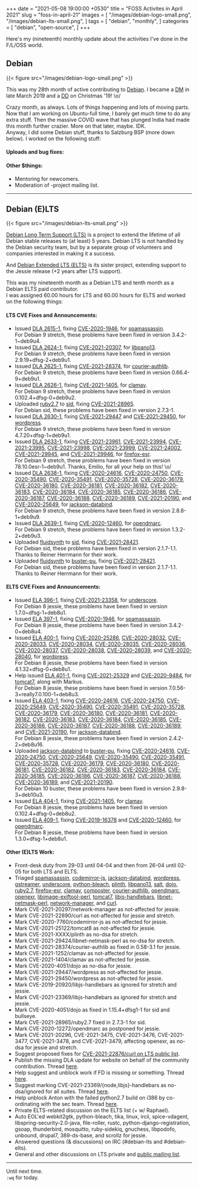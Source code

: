 +++
date = "2021-05-08 19:00:00 +0530"
title = "FOSS Activites in April 2021"
slug = "foss-in-april-21"
images = [
    "/images/debian-logo-small.png",
    "/images/debian-lts-small.png",
]
tags = [
    "debian",
    "monthly",
]
categories = [
    "debian",
    "open-source",
]
+++

Here's my (nineteenth) monthly update about the activities I've done in the F/L/OSS world.

## Debian
{{< figure src="/images/debian-logo-small.png" >}}

This was my 28th month of active contributing to [Debian](https://www.debian.org/).
I became a [DM](https://wiki.debian.org/DebianMaintainer) in late March 2019 and a [DD](https://wiki.debian.org/DebianDeveloper) on Christmas '19! \o/

Crazy month, as always. Lots of things happening and lots of moving parts.  
Now that I am working on Ubuntu-full time, I barely get much time to do any extra stuff. Then the massive COVID wave that has plunged India had made this month further crazier. More on that later, maybe. IDK.  
Anyway, I did some Debian stuff, thanks to Salzburg BSP (more down below). I worked on the following stuff:

#### Uploads and bug fixes:


#### Other $things:

- Mentoring for newcomers.
- Moderation of -project mailing list.

---

## Debian (E)LTS
{{< figure src="/images/debian-lts-small.png" >}}

[Debian Long Term Support (LTS)](https://www.freexian.com/en/services/debian-lts.html) is a project to extend the lifetime of all Debian stable releases to (at least) 5 years. Debian LTS is not handled by the Debian security team, but by a separate group of volunteers and companies interested in making it a success.  

And [Debian Extended LTS (ELTS)](https://deb.freexian.com/extended-lts) is its sister project, extending support to the Jessie release (+2 years after LTS support).

This was my nineteenth month as a Debian LTS and tenth month as a Debian ELTS paid contributor.  
I was assigned 60.00 hours for LTS and 60.00 hours for ELTS and worked on the following things:  

#### LTS CVE Fixes and Announcements:

- Issued [DLA 2615-1](https://lists.debian.org/debian-lts-announce/2021/04/msg00000.html), fixing [CVE-2020-1946](https://security-tracker.debian.org/tracker/CVE-2020-1946), for [spamassassin](https://tracker.debian.org/pkg/spamassassin).  
  For Debian 9 stretch, these problems have been fixed in version 3.4.2-1~deb9u4.
- Issued [DLA 2624-1](https://lists.debian.org/debian-lts-announce/2021/04/msg00010.html), fixing [CVE-2021-20307](https://security-tracker.debian.org/tracker/CVE-2021-20307), for [libpano13](https://tracker.debian.org/pkg/libpano13).  
  For Debian 9 stretch, these problems have been fixed in version 2.9.19+dfsg-2+deb9u1.
- Issued [DLA 2625-1](https://lists.debian.org/debian-lts-announce/2021/04/msg00011.html), fixing [CVE-2021-28374](https://security-tracker.debian.org/tracker/CVE-2021-28374), for [courier-authlib](https://tracker.debian.org/pkg/courier-authlib).  
  For Debian 9 stretch, these problems have been fixed in version 0.66.4-9+deb9u1.
- Issued [DLA 2626-1](https://lists.debian.org/debian-lts-announce/2021/04/msg00012.html), fixing [CVE-2021-1405](https://security-tracker.debian.org/tracker/CVE-2021-1405), for [clamav](https://tracker.debian.org/pkg/clamav).  
  For Debian 9 stretch, these problems have been fixed in version 0.102.4+dfsg-0+deb9u2.
- Uploaded [ruby2.7](https://tracker.debian.org/news/1239104/accepted-ruby27-273-1-source-into-unstable/) to [sid](https://bugs.debian.org/986807), fixing [CVE-2021-28965](https://security-tracker.debian.org/tracker/CVE-2021-28965).  
  For Debian sid, these problems have been fixed in version 2.7.3-1.
- Issued [DLA 2630-1](https://lists.debian.org/debian-lts-announce/2021/04/msg00017.html), fixing [CVE-2021-29447](https://security-tracker.debian.org/tracker/CVE-2021-29447) and [CVE-2021-29450](https://security-tracker.debian.org/tracker/CVE-2021-29450), for [wordpress](https://tracker.debian.org/pkg/wordpress).  
  For Debian 9 stretch, these problems have been fixed in version 4.7.20+dfsg-1+deb9u1.
- Issued [DLA 2633-1](https://lists.debian.org/debian-lts-announce/2021/04/msg00020.html), fixing [CVE-2021-23961](https://security-tracker.debian.org/tracker/CVE-2021-23961), [CVE-2021-23994](https://security-tracker.debian.org/tracker/CVE-2021-23994), [CVE-2021-23995](https://security-tracker.debian.org/tracker/CVE-2021-23995), [CVE-2021-23998](https://security-tracker.debian.org/tracker/CVE-2021-23998), [CVE-2021-23999](https://security-tracker.debian.org/tracker/CVE-2021-23999), [CVE-2021-24002](https://security-tracker.debian.org/tracker/CVE-2021-24002), [CVE-2021-29945](https://security-tracker.debian.org/tracker/CVE-2021-29945), and [CVE-2021-29946](https://security-tracker.debian.org/tracker/CVE-2021-29946), for [firefox-esr](https://tracker.debian.org/pkg/firefox-esr).  
  For Debian 9 stretch, these problems have been fixed in version 78.10.0esr-1~deb9u1. Thanks, Emilio, for all your help on this! \o/
- Issued [DLA 2638-1](https://lists.debian.org/debian-lts-announce/2021/04/msg00025.html), fixing [CVE-2020-24616](https://security-tracker.debian.org/tracker/CVE-2020-24616), [CVE-2020-24750](https://security-tracker.debian.org/tracker/CVE-2020-24750), [CVE-2020-35490](https://security-tracker.debian.org/tracker/CVE-2020-35490), [CVE-2020-35491](https://security-tracker.debian.org/tracker/CVE-2020-35491), [CVE-2020-35728](https://security-tracker.debian.org/tracker/CVE-2020-35728), [CVE-2020-36179](https://security-tracker.debian.org/tracker/CVE-2020-36179), [CVE-2020-36180](https://security-tracker.debian.org/tracker/CVE-2020-36180), [CVE-2020-36181](https://security-tracker.debian.org/tracker/CVE-2020-36181), [CVE-2020-36182](https://security-tracker.debian.org/tracker/CVE-2020-36182), [CVE-2020-36183](https://security-tracker.debian.org/tracker/CVE-2020-36183), [CVE-2020-36184](https://security-tracker.debian.org/tracker/CVE-2020-36184), [CVE-2020-36185](https://security-tracker.debian.org/tracker/CVE-2020-36185), [CVE-2020-36186](https://security-tracker.debian.org/tracker/CVE-2020-36186), [CVE-2020-36187](https://security-tracker.debian.org/tracker/CVE-2020-36187), [CVE-2020-36188](https://security-tracker.debian.org/tracker/CVE-2020-36188), [CVE-2020-36189](https://security-tracker.debian.org/tracker/CVE-2020-36189), [CVE-2021-20190](https://security-tracker.debian.org/tracker/CVE-2021-20190), and [CVE-2020-25649](https://security-tracker.debian.org/tracker/CVE-2020-25649), for [jackson-databind](https://tracker.debian.org/pkg/jackson-databind).  
  For Debian 9 stretch, these problems have been fixed in version 2.8.6-1+deb9u9.
- Issued [DLA 2639-1](https://lists.debian.org/debian-lts-announce/2021/04/msg00026.html), fixing [CVE-2020-12460](https://security-tracker.debian.org/tracker/CVE-2020-12460), for [opendmarc](https://tracker.debian.org/pkg/opendmarc).  
  For Debian 9 stretch, these problems have been fixed in version 1.3.2-2+deb9u3.
- Uploaded [fluidsynth](https://tracker.debian.org/news/1239551/accepted-fluidsynth-217-11-source-into-unstable/) to [sid](https://bugs.debian.org/987168), fixing [CVE-2021-28421](https://security-tracker.debian.org/tracker/CVE-2021-28421).  
  For Debian sid, these problems have been fixed in version 2.1.7-1.1. Thanks to Reiner Herrmann for their work.
- Uploaded [fluidsynth](https://tracker.debian.org/pkg/fluidsynth) to [buster-pu](https://bugs.debian.org/987494), fixing [CVE-2021-28421](https://security-tracker.debian.org/tracker/CVE-2021-28421).  
  For Debian sid, these problems have been fixed in version 2.1.7-1.1. Thanks to Reiner Herrmann for their work.

#### ELTS CVE Fixes and Announcements:

- Issued [ELA 396-1](https://deb.freexian.com/extended-lts/updates/ela-396-1-underscore/), fixing [CVE-2021-23358](https://security-tracker.debian.org/tracker/CVE-2021-23358), for [underscore](https://tracker.debian.org/pkg/underscore).  
  For Debian 8 jessie, these problems have been fixed in version 1.7.0~dfsg-1+deb8u1.
- Issued [ELA 397-1](https://deb.freexian.com/extended-lts/updates/ela-397-1-spamassassin/), fixing [CVE-2020-1946](https://security-tracker.debian.org/tracker/CVE-2020-1946), for [spamassassin](https://tracker.debian.org/pkg/spamassassin).  
  For Debian 8 jessie, these problems have been fixed in version 3.4.2-0+deb8u4.
- Issued [ELA 400-1](https://deb.freexian.com/extended-lts/updates/ela-400-1-wordpress/), fixing [CVE-2020-25286](https://security-tracker.debian.org/tracker/CVE-2020-25286), [CVE-2020-28032](https://security-tracker.debian.org/tracker/CVE-2020-28032), [CVE-2020-28033](https://security-tracker.debian.org/tracker/CVE-2020-28033), [CVE-2020-28034](https://security-tracker.debian.org/tracker/CVE-2020-28034), [CVE-2020-28035](https://security-tracker.debian.org/tracker/CVE-2020-28035), [CVE-2020-28036](https://security-tracker.debian.org/tracker/CVE-2020-28036), [CVE-2020-28037](https://security-tracker.debian.org/tracker/CVE-2020-28037), [CVE-2020-28038](https://security-tracker.debian.org/tracker/CVE-2020-28038), [CVE-2020-28039](https://security-tracker.debian.org/tracker/CVE-2020-28039), and [CVE-2020-28040](https://security-tracker.debian.org/tracker/CVE-2020-28040), for [wordpress](https://tracker.debian.org/pkg/wordpress).  
  For Debian 8 jessie, these problems have been fixed in version 4.1.32+dfsg-0+deb8u1.
- Help issued [ELA 401-1](https://deb.freexian.com/extended-lts/updates/ela-401-1-tomcat7/), fixing [CVE-2021-25329](https://security-tracker.debian.org/tracker/CVE-2021-25329) and [CVE-2020-9484](https://security-tracker.debian.org/tracker/CVE-2020-9484), for [tomcat7](https://tracker.debian.org/pkg/tomcat7), along with Markus.  
  For Debian 8 jessie, these problems have been fixed in version 7.0.56-3+really7.0.100-1+deb8u3.
- Issued [ELA 403-1](https://deb.freexian.com/extended-lts/updates/ela-403-1-jackson-databind/), fixing [CVE-2020-24616](https://security-tracker.debian.org/tracker/CVE-2020-24616), [CVE-2020-24750](https://security-tracker.debian.org/tracker/CVE-2020-24750), [CVE-2020-25649](https://security-tracker.debian.org/tracker/CVE-2020-25649), [CVE-2020-35490](https://security-tracker.debian.org/tracker/CVE-2020-35490), [CVE-2020-35491](https://security-tracker.debian.org/tracker/CVE-2020-35491), [CVE-2020-35728](https://security-tracker.debian.org/tracker/CVE-2020-35728), [CVE-2020-36179](https://security-tracker.debian.org/tracker/CVE-2020-36179), [CVE-2020-36180](https://security-tracker.debian.org/tracker/CVE-2020-36180), [CVE-2020-36181](https://security-tracker.debian.org/tracker/CVE-2020-36181), [CVE-2020-36182](https://security-tracker.debian.org/tracker/CVE-2020-36182), [CVE-2020-36183](https://security-tracker.debian.org/tracker/CVE-2020-36183), [CVE-2020-36184](https://security-tracker.debian.org/tracker/CVE-2020-36184), [CVE-2020-36185](https://security-tracker.debian.org/tracker/CVE-2020-36185), [CVE-2020-36186](https://security-tracker.debian.org/tracker/CVE-2020-36186), [CVE-2020-36187](https://security-tracker.debian.org/tracker/CVE-2020-36187), [CVE-2020-36188](https://security-tracker.debian.org/tracker/CVE-2020-36188), [CVE-2020-36189](https://security-tracker.debian.org/tracker/CVE-2020-36189), and [CVE-2021-20190](https://security-tracker.debian.org/tracker/CVE-2021-20190), for [jackson-databind](https://tracker.debian.org/pkg/jackson-databind).  
  For Debian 8 jessie, these problems have been fixed in version 2.4.2-2+deb8u16.
- Uploaded [jackson-databind](https://tracker.debian.org/pkg/jackson-databind) to [buster-pu](https://bugs.debian.org/987489), fixing [CVE-2020-24616](https://security-tracker.debian.org/tracker/CVE-2020-24616), [CVE-2020-24750](https://security-tracker.debian.org/tracker/CVE-2020-24750), [CVE-2020-25649](https://security-tracker.debian.org/tracker/CVE-2020-25649), [CVE-2020-35490](https://security-tracker.debian.org/tracker/CVE-2020-35490), [CVE-2020-35491](https://security-tracker.debian.org/tracker/CVE-2020-35491), [CVE-2020-35728](https://security-tracker.debian.org/tracker/CVE-2020-35728), [CVE-2020-36179](https://security-tracker.debian.org/tracker/CVE-2020-36179), [CVE-2020-36180](https://security-tracker.debian.org/tracker/CVE-2020-36180), [CVE-2020-36181](https://security-tracker.debian.org/tracker/CVE-2020-36181), [CVE-2020-36182](https://security-tracker.debian.org/tracker/CVE-2020-36182), [CVE-2020-36183](https://security-tracker.debian.org/tracker/CVE-2020-36183), [CVE-2020-36184](https://security-tracker.debian.org/tracker/CVE-2020-36184), [CVE-2020-36185](https://security-tracker.debian.org/tracker/CVE-2020-36185), [CVE-2020-36186](https://security-tracker.debian.org/tracker/CVE-2020-36186), [CVE-2020-36187](https://security-tracker.debian.org/tracker/CVE-2020-36187), [CVE-2020-36188](https://security-tracker.debian.org/tracker/CVE-2020-36188), [CVE-2020-36189](https://security-tracker.debian.org/tracker/CVE-2020-36189), and [CVE-2021-20190](https://security-tracker.debian.org/tracker/CVE-2021-20190).  
  For Debian 10 buster, these problems have been fixed in version 2.9.8-3+deb10u3.
- Issued [ELA 404-1](https://deb.freexian.com/extended-lts/updates/ela-404-1-clamav/), fixing [CVE-2021-1405](https://security-tracker.debian.org/tracker/CVE-2021-1405), for [clamav](https://tracker.debian.org/pkg/clamav).  
  For Debian 8 jessie, these problems have been fixed in version 0.102.4+dfsg-0+deb8u2.
- Issued [ELA 409-1](https://deb.freexian.com/extended-lts/updates/ela-409-1-opendmarc/), fixing [CVE-2019-16378](https://security-tracker.debian.org/tracker/CVE-2019-16378) and [CVE-2020-12460](https://security-tracker.debian.org/tracker/CVE-2020-12460), for [opendmarc](https://tracker.debian.org/pkg/opendmarc).  
  For Debian 8 jessie, these problems have been fixed in version 1.3.0+dfsg-1+deb8u1.

#### Other (E)LTS Work:

- Front-desk duty from 29-03 until 04-04 and then from 26-04 until 02-05 for both LTS and ELTS.
- Triaged [spamassassin](https://tracker.debian.org/pkg/spamassassin),
[codemirror-js](https://tracker.debian.org/pkg/codemirror-js),
[jackson-databind](https://tracker.debian.org/pkg/jackson-databind),
[wordpress](https://tracker.debian.org/pkg/wordpress),
[gstreamer](https://tracker.debian.org/pkg/gstreamer),
[underscore](https://tracker.debian.org/pkg/underscore),
[python-bleach](https://tracker.debian.org/pkg/python-bleach),
[plinth](https://tracker.debian.org/pkg/plinth),
[libpano13](https://tracker.debian.org/pkg/libpano13),
[salt](https://tracker.debian.org/pkg/salt),
[dojo](https://tracker.debian.org/pkg/dojo),
[ruby2.7](https://tracker.debian.org/pkg/ruby2.7),
[firefox-esr](https://tracker.debian.org/pkg/firefox-esr),
[clamav](https://tracker.debian.org/pkg/clamav),
[composter](https://tracker.debian.org/pkg/composter),
[courier-authlib](https://tracker.debian.org/pkg/courier-authlib),
[opendmarc](https://tracker.debian.org/pkg/opendmarc),
[openexr](https://tracker.debian.org/pkg/openexr),
[libimage-exiftool-perl](https://tracker.debian.org/pkg/libimage-exiftool-perl),
[tomcat7](https://tracker.debian.org/pkg/tomcat7),
[libjs-handlebars](https://tracker.debian.org/pkg/libjs-handlebars),
[libnet-netmask-perl](https://tracker.debian.org/pkg/libnet-netmask-perl),
[network-manager](https://tracker.debian.org/pkg/network-manager), and
[curl](https://tracker.debian.org/pkg/curl).
- Mark CVE-2021-20297/network-manager as not-affected for jessie.
- Mark CVE-2021-22890/curl as not-affected for jessie and stretch.
- Mark CVE-2020-7760/codemirror-js as not-affected for jessie.
- Mark CVE-2021-25122/tomcat8 as not-affected for jessie.
- Mark CVE-2021-XXXX/plinth as no-dsa for stretch.
- Mark CVE-2021-29424/libnet-netmask-perl as no-dsa for stretch.
- Mark CVE-2021-28374/courier-authlib as fixed in 0.58-3.1 for jessie.
- Mark CVE-2021-1252/clamav as not-affected for jessie.
- Mark CVE-2021-1404/clamav as not-affected for jessie.
- Mark CVE-2020-4051/dojo as no-dsa for jessie.
- Mark CVE-2021-29447/wordpress as not-affected for jessie.
- Mark CVE-2021-29450/wordpress as not-affected for jessie.
- Mark CVE-2019-20920/libjs-handlebars as ignored for stretch and jessie.
- Mark CVE-2021-23369/libjs-handlebars as ignored for stretch and jessie.
- Mark CVE-2020-4051/dojo as fixed in 1.15.4+dfsg1-1 for sid and bullseye.
- Mark CVE-2021-28965/ruby2.7 fixed in 2.7.3-1 for sid.
- Mark CVE-2020-12272/opendmarc as postponed for jessie.
- Mark CVE-2021-20296, CVE-2021-3475, CVE-2021-3476, CVE-2021-3477, CVE-2021-3478, and CVE-2021-3479, affecting openexr, as no-dsa for jessie and stretch.
- Suggest proposed fixes for [CVE-2021-22876/curl on LTS public list](https://lists.debian.org/debian-lts/2021/04/msg00002.html).
- Publish the missing DLA update for website on behalf of the community contribution. Thread [here](https://lists.debian.org/debian-lts/2021/04/msg00017.html).
- Help suggest and unblock work if FD is missing or something. Thread [here](https://lists.debian.org/debian-lts/2021/04/msg00009.html).
- Suggest marking CVE-2021-23369/{node,libjs}-handlebars as no-dsa/ignored for all suites. Thread [here](https://lists.debian.org/debian-lts/2021/04/msg00026.html).
- Help unblock Anton with the failed python2.7 build on i386 by co-ordinating with the sec team. Thread [here](https://lists.debian.org/debian-lts/2021/04/msg00034.html).
- Private ELTS-related discussion on the ELTS list (+  w/ Raphael).
- Auto EOL'ed webkit2gtk, python-bleach, tika, linux, ircii, spice-vdagent, libspring-security-2.0-java, file-roller, rustc, python-django-registration, gsoap, thunderbird, mosquitto, ruby-sidekiq, gnuchess, libpodofo, unbound, drupal7, 389-ds-base, and scrollz for jessie.
- Answered questions (& discussions) on IRC (#debian-lts and #debian-elts).
- General and other discussions on LTS private and [public mailing list](https://lists.debian.org/debian-lts/2021/02/threads.html).

---

Until next time.  
`:wq` for today.
